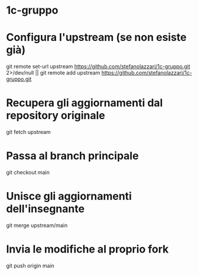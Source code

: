 # 1c-gruppo

# Configura l'upstream (se non esiste già)
git remote set-url upstream https://github.com/stefanolazzari/1c-gruppo.git 2>/dev/null || git remote add upstream https://github.com/stefanolazzari/1c-gruppo.git

# Recupera gli aggiornamenti dal repository originale
git fetch upstream

# Passa al branch principale
git checkout main

# Unisce gli aggiornamenti dell'insegnante
git merge upstream/main

# Invia le modifiche al proprio fork
git push origin main




